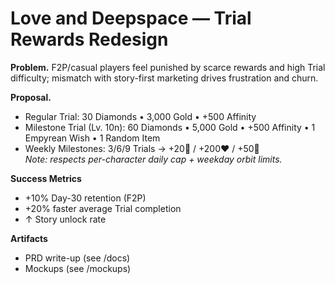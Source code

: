 # Love and Deepspace — Trial Rewards Redesign

**Problem.** F2P/casual players feel punished by scarce rewards and high Trial difficulty; mismatch with story-first marketing drives frustration and churn.

**Proposal.**
- Regular Trial: 30 Diamonds • 3,000 Gold • +500 Affinity  
- Milestone Trial (Lv. 10n): 60 Diamonds • 5,000 Gold • +500 Affinity • 1 Empyrean Wish • 1 Random Item  
- Weekly Milestones: 3/6/9 Trials → +20💎 / +200❤️ / +50💎  
*Note: respects per-character daily cap + weekday orbit limits.*

**Success Metrics**
- +10% Day-30 retention (F2P)
- +20% faster average Trial completion
- ↑ Story unlock rate

**Artifacts**
- PRD write-up (see /docs)
- Mockups (see /mockups)
